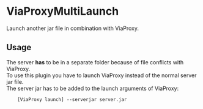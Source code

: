 # ViaProxyMultiLaunch
Launch another jar file in combination with ViaProxy.

## Usage
The server <b>has</b> to be in a separate folder because of file conflicts with ViaProxy.\
To use this plugin you have to launch ViaProxy instead of the normal server jar file.\
The server jar has to be added to the launch arguments of ViaProxy:
`````shell
    [ViaProxy launch] --serverjar server.jar
`````
